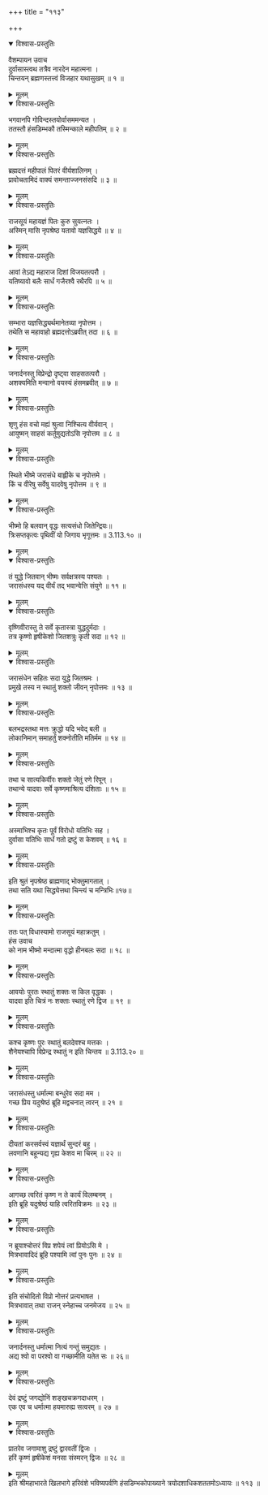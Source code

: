 +++
title = "११३"

+++

<details open><summary>विश्वास-प्रस्तुतिः</summary>

वैशम्पायन उवाच  
दुर्वासास्त्वथ तत्रैव नारदेन महात्मना ।  
चिन्तयन् ब्रह्मणस्तत्त्वं विजहार यथासुखम् ॥ १ ॥
</details>

<details><summary>मूलम्</summary>

वैशम्पायन उवाच  
दुर्वासास्त्वथ तत्रैव नारदेन महात्मना ।  
चिन्तयन् ब्रह्मणस्तत्त्वं विजहार यथासुखम् ॥ १ ॥
</details>

<details open><summary>विश्वास-प्रस्तुतिः</summary>

भगवानपि गोविन्दस्तयोर्वासममन्यत ।  
ततस्तौ हंसडिम्भकौ तस्मिन्काले महीपतिम् ॥ २ ॥
</details>

<details><summary>मूलम्</summary>

भगवानपि गोविन्दस्तयोर्वासममन्यत ।  
ततस्तौ हंसडिम्भकौ तस्मिन्काले महीपतिम् ॥ २ ॥
</details>

<details open><summary>विश्वास-प्रस्तुतिः</summary>

ब्रह्मदत्तं महीपालं पितरं वीर्यशालिनम् ।  
प्रावोचतामिदं वाक्यं समन्ताज्जनसंसदि ॥ ३ ॥
</details>

<details><summary>मूलम्</summary>

ब्रह्मदत्तं महीपालं पितरं वीर्यशालिनम् ।  
प्रावोचतामिदं वाक्यं समन्ताज्जनसंसदि ॥ ३ ॥
</details>

<details open><summary>विश्वास-प्रस्तुतिः</summary>

राजसूयं महायज्ञं पितः कुरु सुयत्नतः ।  
अस्मिन् मासि नृपश्रेष्ठ यतावो यज्ञसिद्धये ॥ ४ ॥
</details>

<details><summary>मूलम्</summary>

राजसूयं महायज्ञं पितः कुरु सुयत्नतः ।  
अस्मिन् मासि नृपश्रेष्ठ यतावो यज्ञसिद्धये ॥ ४ ॥
</details>

<details open><summary>विश्वास-प्रस्तुतिः</summary>

आवां तेऽद्य महाराज दिशां विजयतत्परौ ।  
यतिष्यावो बलैः सार्धं गजैरश्वै रथैरपि ॥ ५ ॥
</details>

<details><summary>मूलम्</summary>

आवां तेऽद्य महाराज दिशां विजयतत्परौ ।  
यतिष्यावो बलैः सार्धं गजैरश्वै रथैरपि ॥ ५ ॥
</details>

<details open><summary>विश्वास-प्रस्तुतिः</summary>

सम्भारा यज्ञसिद्ध्यर्थमानेतव्या नृपोत्तम ।  
तथेति स महावाहो ब्रह्मदत्तोऽब्रवीत् तदा ॥ ६ ॥
</details>

<details><summary>मूलम्</summary>

सम्भारा यज्ञसिद्ध्यर्थमानेतव्या नृपोत्तम ।  
तथेति स महावाहो ब्रह्मदत्तोऽब्रवीत् तदा ॥ ६ ॥
</details>

<details open><summary>विश्वास-प्रस्तुतिः</summary>

जनार्दनस्तु विप्रेन्द्रो दृष्ट्वा साहसतत्परौ ।  
अशक्यमिति मन्वानो वयस्यं हंसमब्रवीत् ॥ ७ ॥
</details>

<details><summary>मूलम्</summary>

जनार्दनस्तु विप्रेन्द्रो दृष्ट्वा साहसतत्परौ ।  
अशक्यमिति मन्वानो वयस्यं हंसमब्रवीत् ॥ ७ ॥
</details>

<details open><summary>विश्वास-प्रस्तुतिः</summary>

शृणु हंस वचो मह्यं श्रुत्वा निश्चित्य वीर्यवान् ।  
आयुष्मन् साहसं कर्तुमुद्यतोऽसि नृपोत्तम ॥ ८ ॥
</details>

<details><summary>मूलम्</summary>

शृणु हंस वचो मह्यं श्रुत्वा निश्चित्य वीर्यवान् ।  
आयुष्मन् साहसं कर्तुमुद्यतोऽसि नृपोत्तम ॥ ८ ॥
</details>

<details open><summary>विश्वास-प्रस्तुतिः</summary>

स्थिते भीष्मे जरासंधे बाह्लीके च नृपोत्तमे ।  
किं च वीरेषु सर्वेषु यादवेषु नृपोत्तम ॥ ९ ॥
</details>

<details><summary>मूलम्</summary>

स्थिते भीष्मे जरासंधे बाह्लीके च नृपोत्तमे ।  
किं च वीरेषु सर्वेषु यादवेषु नृपोत्तम ॥ ९ ॥
</details>

<details open><summary>विश्वास-प्रस्तुतिः</summary>

भीष्मो हि बलवान् वृद्धः सत्यसंधो जितेन्द्रियः॥  
त्रिःसप्तकृत्वः पृथिवीं यो जिगाय भृगूत्तमः ॥ 3.113.१० ॥
</details>

<details><summary>मूलम्</summary>

भीष्मो हि बलवान् वृद्धः सत्यसंधो जितेन्द्रियः॥  
त्रिःसप्तकृत्वः पृथिवीं यो जिगाय भृगूत्तमः ॥ 3.113.१० ॥
</details>

<details open><summary>विश्वास-प्रस्तुतिः</summary>

तं युद्धे जितवान् भीष्मः सर्वक्षत्रस्य पश्यतः ।  
जरासंधस्य यद् वीर्यं तद् भवान्वेत्ति संयुगे ॥ ११ ॥
</details>

<details><summary>मूलम्</summary>

तं युद्धे जितवान् भीष्मः सर्वक्षत्रस्य पश्यतः ।  
जरासंधस्य यद् वीर्यं तद् भवान्वेत्ति संयुगे ॥ ११ ॥
</details>

<details open><summary>विश्वास-प्रस्तुतिः</summary>

वृष्णिवीरास्तु ते सर्वे कृतास्त्रा युद्धदुर्मदाः ।  
तत्र कृष्णो हृषीकेशो जितशत्रुः कृती सदा ॥ १२ ॥
</details>

<details><summary>मूलम्</summary>

वृष्णिवीरास्तु ते सर्वे कृतास्त्रा युद्धदुर्मदाः ।  
तत्र कृष्णो हृषीकेशो जितशत्रुः कृती सदा ॥ १२ ॥
</details>

<details open><summary>विश्वास-प्रस्तुतिः</summary>

जरासंधेन सहितः सदा युद्धे जितश्रमः ।  
प्रमुखे तस्य न स्थातुं शक्तो जीवन् नृपोत्तमः ॥ १३ ॥
</details>

<details><summary>मूलम्</summary>

जरासंधेन सहितः सदा युद्धे जितश्रमः ।  
प्रमुखे तस्य न स्थातुं शक्तो जीवन् नृपोत्तमः ॥ १३ ॥
</details>

<details open><summary>विश्वास-प्रस्तुतिः</summary>

बलभद्रस्तथा मत्तः क्रुद्धो यदि भवेद् बली ॥  
लोकानिमान् समाहर्तुं शक्नोतीति मतिर्मम ॥ १४ ॥
</details>

<details><summary>मूलम्</summary>

बलभद्रस्तथा मत्तः क्रुद्धो यदि भवेद् बली ॥  
लोकानिमान् समाहर्तुं शक्नोतीति मतिर्मम ॥ १४ ॥
</details>

<details open><summary>विश्वास-प्रस्तुतिः</summary>

तथा च सात्यकिर्वीरः शक्तो जेतुं रणे रिपून् ।  
तथान्ये यादवाः सर्वे कृष्णमाश्रित्य दंशिताः ॥ १५ ॥
</details>

<details><summary>मूलम्</summary>

तथा च सात्यकिर्वीरः शक्तो जेतुं रणे रिपून् ।  
तथान्ये यादवाः सर्वे कृष्णमाश्रित्य दंशिताः ॥ १५ ॥
</details>

<details open><summary>विश्वास-प्रस्तुतिः</summary>

अस्माभिश्च कृतः पूर्वं विरोधो यतिभिः सह ।  
दुर्वासा यतिभिः सार्धं गतो द्रष्टुं स केशवम् ॥ १६ ॥
</details>

<details><summary>मूलम्</summary>

अस्माभिश्च कृतः पूर्वं विरोधो यतिभिः सह ।  
दुर्वासा यतिभिः सार्धं गतो द्रष्टुं स केशवम् ॥ १६ ॥
</details>

<details open><summary>विश्वास-प्रस्तुतिः</summary>

इति श्रुतं नृपश्रेष्ठ ब्राह्मणाद् भोक्तुमागतात् ।  
तथा सति यथा सिद्ध्येत्तथा चिन्त्यं च मन्त्रिभिः॥१७॥
</details>

<details><summary>मूलम्</summary>

इति श्रुतं नृपश्रेष्ठ ब्राह्मणाद् भोक्तुमागतात् ।  
तथा सति यथा सिद्ध्येत्तथा चिन्त्यं च मन्त्रिभिः॥१७॥
</details>

<details open><summary>विश्वास-प्रस्तुतिः</summary>

ततः पत् विधास्यामो राजसूयं महाक्रतुम् ।  
हंस उवाच  
को नाम भीष्मो मन्दात्मा वृद्धो हीनबलः सदा ॥ १८ ॥
</details>

<details><summary>मूलम्</summary>

ततः पत् विधास्यामो राजसूयं महाक्रतुम् ।  
हंस उवाच  
को नाम भीष्मो मन्दात्मा वृद्धो हीनबलः सदा ॥ १८ ॥
</details>

<details open><summary>विश्वास-प्रस्तुतिः</summary>

आवयोः पुरतः स्थातुं शक्तः स किल वृद्धकः ।  
यादवा इति चित्रं नः शक्ताः स्थातुं रणे द्विज ॥ १९ ॥
</details>

<details><summary>मूलम्</summary>

आवयोः पुरतः स्थातुं शक्तः स किल वृद्धकः ।  
यादवा इति चित्रं नः शक्ताः स्थातुं रणे द्विज ॥ १९ ॥
</details>

<details open><summary>विश्वास-प्रस्तुतिः</summary>

कश्च कृष्णः पुरः स्थातुं बलदेवश्च मत्तकः ।  
शैनेयश्चापि विप्रेन्द्र स्थातुं न इति चिन्तय ॥ 3.113.२० ॥
</details>

<details><summary>मूलम्</summary>

कश्च कृष्णः पुरः स्थातुं बलदेवश्च मत्तकः ।  
शैनेयश्चापि विप्रेन्द्र स्थातुं न इति चिन्तय ॥ 3.113.२० ॥
</details>

<details open><summary>विश्वास-प्रस्तुतिः</summary>

जरासंधस्तु धर्मात्मा बन्धुरेव सदा मम ।  
गच्छ प्रिय यदुश्रेष्ठं ब्रूहि मद्वचनात् त्वरन् ॥ २१ ॥
</details>

<details><summary>मूलम्</summary>

जरासंधस्तु धर्मात्मा बन्धुरेव सदा मम ।  
गच्छ प्रिय यदुश्रेष्ठं ब्रूहि मद्वचनात् त्वरन् ॥ २१ ॥
</details>

<details open><summary>विश्वास-प्रस्तुतिः</summary>

दीयतां करसर्वस्वं यज्ञार्थं सुन्दरं बहु ।  
लवणानि बहून्यद्य गृह्य केशव मा चिरम् ॥ २२ ॥
</details>

<details><summary>मूलम्</summary>

दीयतां करसर्वस्वं यज्ञार्थं सुन्दरं बहु ।  
लवणानि बहून्यद्य गृह्य केशव मा चिरम् ॥ २२ ॥
</details>

<details open><summary>विश्वास-प्रस्तुतिः</summary>

आगच्छ त्वरितं कृष्ण न ते कार्यं विलम्बनम् ।  
इति ब्रूहि यदुश्रेष्ठं याहि त्वरितविक्रमः ॥ २३ ॥
</details>

<details><summary>मूलम्</summary>

आगच्छ त्वरितं कृष्ण न ते कार्यं विलम्बनम् ।  
इति ब्रूहि यदुश्रेष्ठं याहि त्वरितविक्रमः ॥ २३ ॥
</details>

<details open><summary>विश्वास-प्रस्तुतिः</summary>

न ब्रूयाश्चोत्तरं विप्र शपेयं त्वां प्रियोऽसि मे ।  
मित्रभावादिदं ब्रूहि पश्यामि त्वां पुनः पुनः ॥ २४ ॥
</details>

<details><summary>मूलम्</summary>

न ब्रूयाश्चोत्तरं विप्र शपेयं त्वां प्रियोऽसि मे ।  
मित्रभावादिदं ब्रूहि पश्यामि त्वां पुनः पुनः ॥ २४ ॥
</details>

<details open><summary>विश्वास-प्रस्तुतिः</summary>

इति संचोदितो विप्रो नोत्तरं प्रत्यभाषत ।  
मित्रभावात् तथा राजन् स्नेहाच्च जनमेजय ॥ २५ ॥
</details>

<details><summary>मूलम्</summary>

इति संचोदितो विप्रो नोत्तरं प्रत्यभाषत ।  
मित्रभावात् तथा राजन् स्नेहाच्च जनमेजय ॥ २५ ॥
</details>

<details open><summary>विश्वास-प्रस्तुतिः</summary>

जनार्दनस्तु धर्मात्मा नित्यं गन्तुं समुद्यतः ।  
अद्य श्वो वा परश्वो वा गच्छामीति यतेत सः ॥ २६॥
</details>

<details><summary>मूलम्</summary>

जनार्दनस्तु धर्मात्मा नित्यं गन्तुं समुद्यतः ।  
अद्य श्वो वा परश्वो वा गच्छामीति यतेत सः ॥ २६॥
</details>

<details open><summary>विश्वास-प्रस्तुतिः</summary>

देवं द्रष्टुं जगद्योनिं शङ्खचक्रगदाधरम् ।  
एक एव च धर्मात्मा हयमारुह्य सत्वरम् ॥ २७ ॥
</details>

<details><summary>मूलम्</summary>

देवं द्रष्टुं जगद्योनिं शङ्खचक्रगदाधरम् ।  
एक एव च धर्मात्मा हयमारुह्य सत्वरम् ॥ २७ ॥
</details>

<details open><summary>विश्वास-प्रस्तुतिः</summary>

प्रातरेव जगामाशु द्रष्टुं द्वारवतीं द्विजः ।  
हरिं कृष्णं हृषीकेशं मनसा संस्मरन् द्विजः ॥ २८ ॥
</details>

<details><summary>मूलम्</summary>

प्रातरेव जगामाशु द्रष्टुं द्वारवतीं द्विजः ।  
हरिं कृष्णं हृषीकेशं मनसा संस्मरन् द्विजः ॥ २८ ॥
</details>
इति श्रीमहाभारते खिलभागे हरिवंशे भविष्यपर्वणि हंसडिम्भकोपाख्याने त्रयोदशाधिकशततमोऽध्यायः ॥ ११३ ॥